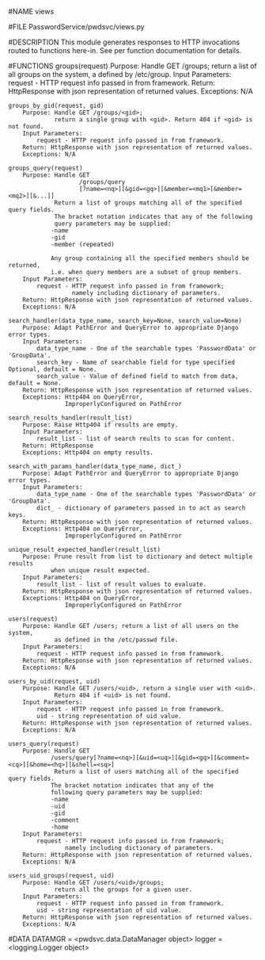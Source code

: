 #NAME
    views

#FILE
    PasswordService/pwdsvc/views.py

#DESCRIPTION
    This module generates responses to HTTP invocations routed to functions here-in.
    See per function documentation for details.

#FUNCTIONS
    groups(request)
        Purpose: Handle GET /groups;
                 return a list of all groups on the system,
                 a defined by /etc/group.
        Input Parameters:
            request - HTTP request info passed in from framework.
        Return: HttpResponse with json representation of returned values.
        Exceptions: N/A
    
    groups_by_gid(request, gid)
        Purpose: Handle GET /groups/<gid>;
                 return a single group with <gid>. Return 404 if <gid> is not found.
        Input Parameters:
            request - HTTP request info passed in from framework.
        Return: HttpResponse with json representation of returned values.
        Exceptions: N/A
    
    groups_query(request)
        Purpose: Handle GET
                        /groups/query
                        [?name=<nq>][&gid=<gq>][&member=<mq1>[&member=<mq2>][&...]]
                 Return a list of groups matching all of the specified query fields.
                 The bracket notation indicates that any of the following
                 query parameters may be supplied:
                -name
                -gid
                -member (repeated)
        
                Any group containing all the specified members should be returned,
                i.e. when query members are a subset of group members.
        Input Parameters:
            request - HTTP request info passed in from framework;
                      namely including dictionary of parameters.
        Return: HttpResponse with json representation of returned values.
        Exceptions: N/A
    
    search_handler(data_type_name, search_key=None, search_value=None)
        Purpose: Adapt PathError and QueryError to appropriate Django error types.
        Input Parameters:
            data_type_name - One of the searchable types 'PasswordData' or 'GroupData'.
            search_key - Name of searchable field for type specified Optional, default = None.
            search_value - Value of defined field to match from data, default = None.
        Return: HttpResponse with json representation of returned values.
        Exceptions: Http404 on QueryError,
                    ImproperlyConfigured on PathError
    
    search_results_handler(result_list)
        Purpose: Raise Http404 if results are empty.
        Input Parameters:
            result_list - list of search reults to scan for content.
        Return: HttpResponse
        Exceptions: Http404 on empty results.
    
    search_with_params_handler(data_type_name, dict_)
        Purpose: Adapt PathError and QueryError to appropriate Django error types.
        Input Parameters:
            data_type_name - One of the searchable types 'PasswordData' or 'GroupData'.
            dict_ - dictionary of parameters passed in to act as search keys.
        Return: HttpResponse with json representation of returned values.
        Exceptions: Http404 on QueryError,
                    ImproperlyConfigured on PathError
    
    unique_result_expected_handler(result_list)
        Purpose: Prune result from list to dictionary and detect multiple results
                when unique result expected.
        Input Parameters:
            result_list - list of result values to evaluate.
        Return: HttpResponse with json representation of returned values.
        Exceptions: Http404 on QueryError,
                    ImproperlyConfigured on PathError
    
    users(request)
        Purpose: Handle GET /users; return a list of all users on the system,
                 as defined in the /etc/passwd file.
        Input Parameters:
            request - HTTP request info passed in from framework.
        Return: HttpResponse with json representation of returned values.
        Exceptions: N/A
    
    users_by_uid(request, uid)
        Purpose: Handle GET /users/<uid>, return a single user with <uid>.
                 Return 404 if <uid> is not found.
        Input Parameters:
            request - HTTP request info passed in from framework.
            uid - string representation of uid value.
        Return: HttpResponse with json representation of returned values.
        Exceptions: N/A
    
    users_query(request)
        Purpose: Handle GET
                /users/query[?name=<nq>][&uid=<uq>][&gid=<gq>][&comment=<cq>][&home=<hq>][&shell=<sq>]
                 Return a list of users matching all of the specified query fields.
                The bracket notation indicates that any of the
                following query parameters may be supplied:
                -name
                -uid
                -gid
                -comment
                -home
        Input Parameters:
            request - HTTP request info passed in from framework;
                    namely including dictionary of parameters.
        Return: HttpResponse with json representation of returned values.
        Exceptions: N/A
    
    users_uid_groups(request, uid)
        Purpose: Handle GET /users/<uid>/groups;
                 return all the groups for a given user.
        Input Parameters:
            request - HTTP request info passed in from framework.
            uid - string representation of uid value.
        Return: HttpResponse with json representation of returned values.
        Exceptions: N/A

#DATA
    DATAMGR = <pwdsvc.data.DataManager object>
    logger = <logging.Logger object>


